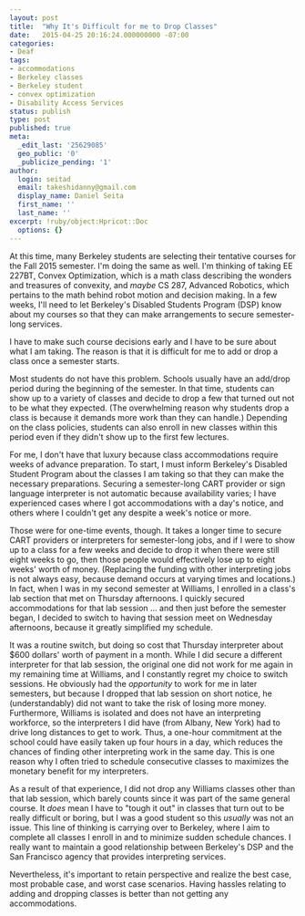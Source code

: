 ```yaml
---
layout: post
title:  "Why It's Difficult for me to Drop Classes"
date:   2015-04-25 20:16:24.000000000 -07:00
categories:
- Deaf
tags:
- accommodations
- Berkeley classes
- Berkeley student
- convex optimization
- Disability Access Services
status: publish
type: post
published: true
meta:
  _edit_last: '25629085'
  geo_public: '0'
  _publicize_pending: '1'
author:
  login: seitad
  email: takeshidanny@gmail.com
  display_name: Daniel Seita
  first_name: ''
  last_name: ''
excerpt: !ruby/object:Hpricot::Doc
  options: {}
---
```


At this time, many Berkeley students are selecting their tentative courses for the Fall 2015
semester. I'm doing the same as well. I'm thinking of taking EE 227BT, Convex Optimization, which is
a math class describing the wonders and treasures of convexity, and *maybe* CS 287, Advanced
Robotics, which pertains to the math behind robot motion and decision making. In a few weeks, I'll
need to let Berkeley's Disabled Students Program (DSP) know about my courses so that they can make
arrangements to secure semester-long services.

I have to make such course decisions early and I have to be sure about what I am taking. The reason
is that it is difficult for me to add or drop a class once a semester starts.

Most students do not have this problem. Schools usually have an add/drop period during the beginning
of the semester. In that time, students can show up to a variety of classes and decide to drop a few
that turned out not to be what they expected. (The overwhelming reason why students drop a class is
because it demands more work than they can handle.) Depending on the class policies, students can
also enroll in new classes within this period even if they didn't show up to the first few
lectures.

For me, I don't have that luxury because class accommodations require weeks of
advance preparation. To start, I must inform Berkeley's Disabled Student Program about the classes I
am taking so that they can make the necessary preparations. Securing a semester-long CART provider
or sign language interpreter is not automatic because availability varies; I have experienced cases
where I got accommodations with a day's notice, and others where I couldn't get any despite a week's
notice or more.

Those were for one-time events, though. It takes a longer time to secure CART providers or
interpreters for semester-long jobs, and if I were to show up to a class for a few weeks and decide
to drop it when there were still eight weeks to go, then those people would effectively lose up to
eight weeks' worth of money. (Replacing the funding with other interpreting jobs is not always easy,
because demand occurs at varying times and locations.) In fact, when I was in my second semester at
Williams, I enrolled in a class's lab section that met on Thursday afternoons. I quickly secured
accommodations for that lab session ... and then just before the semester began, I decided to switch
to having that session meet on Wednesday afternoons, because it greatly simplified my schedule.

It was a routine switch, but doing so cost that Thursday interpreter about $600 dollars' worth of
payment in a month. While I did secure a different interpreter for that lab session, the original
one did not work for me again in my remaining time at Williams, and I constantly regret my choice to
switch sessions. He obviously had the *opportunity* to work for me in later semesters, but
because I dropped that lab session on short notice, he (understandably) did not want to take the
risk of losing more money. Furthermore, Williams is isolated and does not have an interpreting
workforce, so the interpreters I did have (from Albany, New York) had to drive long distances to get
to work. Thus, a one-hour commitment at the school could have easily taken up four hours in a day,
which reduces the chances of finding other interpreting work in the same day. This is one reason why
I often tried to schedule consecutive classes to maximizes the monetary benefit for my
interpreters.

As a result of that experience, I did not drop any Williams classes other than that lab session,
which barely counts since it was part of the same general course. It *does* mean I have to
"tough it out" in classes that turn out to be really difficult or boring, but I was a good student
so this *usually* was not an issue. This line of thinking is carrying over to Berkeley, where
I aim to complete all classes I enroll in and to minimize sudden schedule chances. I really want to
maintain a good relationship between Berkeley's DSP and the San Francisco agency that provides
interpreting services.

Nevertheless, it's important to retain perspective and realize the best case, most probable case,
and worst case scenarios. Having hassles relating to adding and dropping classes is better than not
getting any accommodations.
